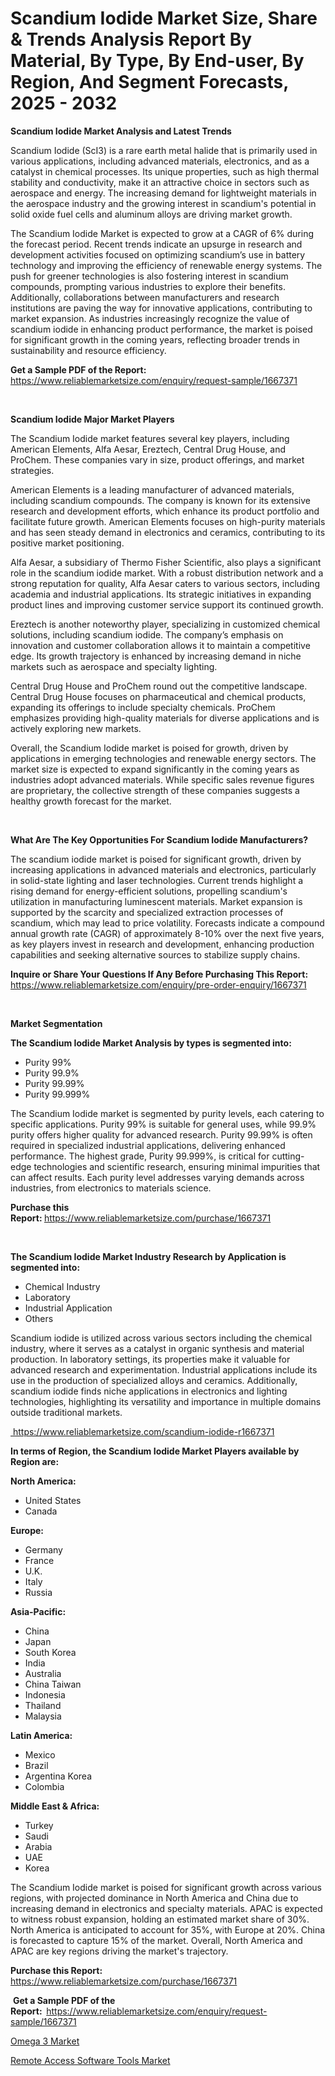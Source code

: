 <p><h1>Scandium Iodide Market Size, Share & Trends Analysis Report By Material, By Type, By End-user, By Region, And Segment Forecasts, 2025 - 2032</h1></p><p><strong>Scandium Iodide Market Analysis and Latest Trends</strong></p>
<p><p>Scandium Iodide (ScI3) is a rare earth metal halide that is primarily used in various applications, including advanced materials, electronics, and as a catalyst in chemical processes. Its unique properties, such as high thermal stability and conductivity, make it an attractive choice in sectors such as aerospace and energy. The increasing demand for lightweight materials in the aerospace industry and the growing interest in scandium's potential in solid oxide fuel cells and aluminum alloys are driving market growth.</p><p>The Scandium Iodide Market is expected to grow at a CAGR of 6% during the forecast period. Recent trends indicate an upsurge in research and development activities focused on optimizing scandium’s use in battery technology and improving the efficiency of renewable energy systems. The push for greener technologies is also fostering interest in scandium compounds, prompting various industries to explore their benefits. Additionally, collaborations between manufacturers and research institutions are paving the way for innovative applications, contributing to market expansion. As industries increasingly recognize the value of scandium iodide in enhancing product performance, the market is poised for significant growth in the coming years, reflecting broader trends in sustainability and resource efficiency.</p></p>
<p><strong>Get a Sample PDF of the Report:&nbsp;</strong> <a href="https://www.reliablemarketsize.com/enquiry/request-sample/1667371?utm_campaign=1888&utm_medium=2&utm_source=Github&utm_content=ia&utm_term=07032025&utm_id=scandium-iodide">https://www.reliablemarketsize.com/enquiry/request-sample/1667371</a></p>
<p>&nbsp;</p>
<p><strong>Scandium Iodide Major Market Players</strong></p>
<p><p>The Scandium Iodide market features several key players, including American Elements, Alfa Aesar, Ereztech, Central Drug House, and ProChem. These companies vary in size, product offerings, and market strategies.</p><p>American Elements is a leading manufacturer of advanced materials, including scandium compounds. The company is known for its extensive research and development efforts, which enhance its product portfolio and facilitate future growth. American Elements focuses on high-purity materials and has seen steady demand in electronics and ceramics, contributing to its positive market positioning.</p><p>Alfa Aesar, a subsidiary of Thermo Fisher Scientific, also plays a significant role in the scandium iodide market. With a robust distribution network and a strong reputation for quality, Alfa Aesar caters to various sectors, including academia and industrial applications. Its strategic initiatives in expanding product lines and improving customer service support its continued growth.</p><p>Ereztech is another noteworthy player, specializing in customized chemical solutions, including scandium iodide. The company’s emphasis on innovation and customer collaboration allows it to maintain a competitive edge. Its growth trajectory is enhanced by increasing demand in niche markets such as aerospace and specialty lighting.</p><p>Central Drug House and ProChem round out the competitive landscape. Central Drug House focuses on pharmaceutical and chemical products, expanding its offerings to include specialty chemicals. ProChem emphasizes providing high-quality materials for diverse applications and is actively exploring new markets.</p><p>Overall, the Scandium Iodide market is poised for growth, driven by applications in emerging technologies and renewable energy sectors. The market size is expected to expand significantly in the coming years as industries adopt advanced materials. While specific sales revenue figures are proprietary, the collective strength of these companies suggests a healthy growth forecast for the market.</p></p>
<p>&nbsp;</p>
<p><strong>What Are The Key Opportunities For Scandium Iodide Manufacturers?</strong></p>
<p><p>The scandium iodide market is poised for significant growth, driven by increasing applications in advanced materials and electronics, particularly in solid-state lighting and laser technologies. Current trends highlight a rising demand for energy-efficient solutions, propelling scandium's utilization in manufacturing luminescent materials. Market expansion is supported by the scarcity and specialized extraction processes of scandium, which may lead to price volatility. Forecasts indicate a compound annual growth rate (CAGR) of approximately 8-10% over the next five years, as key players invest in research and development, enhancing production capabilities and seeking alternative sources to stabilize supply chains.</p></p>
<p><strong>Inquire or Share Your Questions If Any Before Purchasing This Report:</strong> <a href="https://www.reliablemarketsize.com/enquiry/pre-order-enquiry/1667371?utm_campaign=1888&utm_medium=2&utm_source=Github&utm_content=ia&utm_term=07032025&utm_id=scandium-iodide">https://www.reliablemarketsize.com/enquiry/pre-order-enquiry/1667371</a></p>
<p>&nbsp;</p>
<p><strong>Market Segmentation</strong></p>
<p><strong>The Scandium Iodide Market Analysis by types is segmented into:</strong></p>
<p><ul><li>Purity 99%</li><li>Purity 99.9%</li><li>Purity 99.99%</li><li>Purity 99.999%</li></ul></p>
<p><p>The Scandium Iodide market is segmented by purity levels, each catering to specific applications. Purity 99% is suitable for general uses, while 99.9% purity offers higher quality for advanced research. Purity 99.99% is often required in specialized industrial applications, delivering enhanced performance. The highest grade, Purity 99.999%, is critical for cutting-edge technologies and scientific research, ensuring minimal impurities that can affect results. Each purity level addresses varying demands across industries, from electronics to materials science.</p></p>
<p><strong>Purchase this Report:&nbsp;</strong><a href="https://www.reliablemarketsize.com/purchase/1667371?utm_campaign=1888&utm_medium=2&utm_source=Github&utm_content=ia&utm_term=07032025&utm_id=scandium-iodide">https://www.reliablemarketsize.com/purchase/1667371</a></p>
<p>&nbsp;</p>
<p><strong>The Scandium Iodide Market Industry Research by Application is segmented into:</strong></p>
<p><ul><li>Chemical Industry</li><li>Laboratory</li><li>Industrial Application</li><li>Others</li></ul></p>
<p><p>Scandium iodide is utilized across various sectors including the chemical industry, where it serves as a catalyst in organic synthesis and material production. In laboratory settings, its properties make it valuable for advanced research and experimentation. Industrial applications include its use in the production of specialized alloys and ceramics. Additionally, scandium iodide finds niche applications in electronics and lighting technologies, highlighting its versatility and importance in multiple domains outside traditional markets.</p></p>
<p><a href="https://www.reliablemarketsize.com/scandium-iodide-r1667371?utm_campaign=1888&utm_medium=2&utm_source=Github&utm_content=ia&utm_term=07032025&utm_id=scandium-iodide">&nbsp;https://www.reliablemarketsize.com/scandium-iodide-r1667371</a></p>
<p><strong>In terms of Region, the Scandium Iodide Market Players available by Region are:</strong></p>
<p>
    <p> <strong> North America: </strong>
        <ul>
            <li>United States</li>
            <li>Canada</li>
        </ul>
        </p> 
    <p> <strong> Europe: </strong>
        <ul>
            <li>Germany</li>
            <li>France</li>
            <li>U.K.</li>
            <li>Italy</li>
            <li>Russia</li>
        </ul>
        </p> 
    <p> <strong> Asia-Pacific: </strong>
        <ul>
            <li>China</li>
            <li>Japan</li>
            <li>South Korea</li>
            <li>India</li>
            <li>Australia</li>
            <li>China Taiwan</li>
            <li>Indonesia</li>
            <li>Thailand</li>
            <li>Malaysia</li>
        </ul>
        </p> 
    <p> <strong> Latin America: </strong>
        <ul>
            <li>Mexico</li>
            <li>Brazil</li>
            <li>Argentina Korea</li>
            <li>Colombia</li>
        </ul>
        </p> 
    <p> <strong> Middle East & Africa: </strong>
        <ul>
            <li>Turkey</li>
            <li>Saudi</li>
            <li>Arabia</li>
            <li>UAE</li>
            <li>Korea</li>
        </ul>
    </p>
    </p>
<p><p>The Scandium Iodide market is poised for significant growth across various regions, with projected dominance in North America and China due to increasing demand in electronics and specialty materials. APAC is expected to witness robust expansion, holding an estimated market share of 30%. North America is anticipated to account for 35%, with Europe at 20%. China is forecasted to capture 15% of the market. Overall, North America and APAC are key regions driving the market's trajectory.</p></p>
<p><strong>Purchase this Report: </strong><a href="https://www.reliablemarketsize.com/purchase/1667371?utm_campaign=1888&utm_medium=2&utm_source=Github&utm_content=ia&utm_term=07032025&utm_id=scandium-iodide">https://www.reliablemarketsize.com/purchase/1667371</a></p>
<p>&nbsp;<strong>Get a Sample PDF of the Report:&nbsp;&nbsp;</strong><a href="https://www.reliablemarketsize.com/enquiry/request-sample/1667371?utm_campaign=1888&utm_medium=2&utm_source=Github&utm_content=ia&utm_term=07032025&utm_id=scandium-iodide">https://www.reliablemarketsize.com/enquiry/request-sample/1667371</a></p>
<p><strong></strong></p>
<p><p><a href="https://github.com/gulaimolin/Market-Research-Report-List-7/blob/main/omega-3-market.md?utm_campaign=1888&utm_medium=2&utm_source=Github&utm_content=ia&utm_term=07032025&utm_id=scandium-iodide">Omega 3 Market</a></p><p><a href="https://github.com/afghatakito29/Market-Research-Report-List-1/blob/main/remote-access-software-tools-market.md?utm_campaign=1888&utm_medium=2&utm_source=Github&utm_content=ia&utm_term=07032025&utm_id=scandium-iodide">Remote Access Software Tools Market</a></p></p>